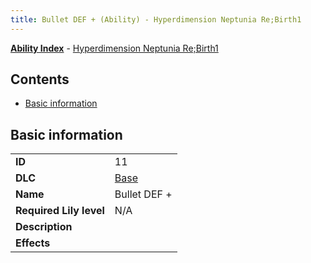 ```yaml
---
title: Bullet DEF + (Ability) - Hyperdimension Neptunia Re;Birth1
---
```


[**Ability Index**](/neptunia/rb1/ability/index.html) - [Hyperdimension Neptunia Re;Birth1](/neptunia/rb1)

## Contents

- [Basic information](#basic-information)

## Basic information

|   |   |
| -- | -- |
| **ID** | 11 |
| **DLC** | [Base](/neptunia/rb1/dlc/1-base.html) |
| **Name** | Bullet DEF + |
| **Required Lily level** | N/A |
| **Description** |  |
| **Effects** |  |
